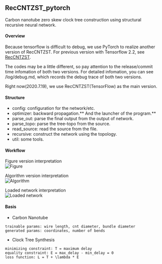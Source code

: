 RecCNTZST_pytorch
---
Carbon nanotube zero skew clock tree construction using structural recursive neural network.

#### Overview
Because tensorflow is difficult to debug, we use PyTorch to realize another version of 
RecCNTZST. For previous version with Tensorflow 2.2, see [RecCNTZST](https://github.com/ZenMoore/RecCNTZST).

The codes may be a little different, so pay attention to the release/commit time infomation of both two versions. 
For detailed infomation, you can see /log/debug.md, which records the debug trace of both two versions.

Right now(2020.7.19), we use RecCNTZST(TensorFlow) as the main version.  


#### Structure
- config: configuration for the network/etc.
- optimizer: backward propagation.** And the launcher of the program.**
- parse_out: parse the final output from the output of network. 
- parse_topo: parse the tree-topo from the source.
- read_source: read the source from the file.
- recursive: construct the network using the topology.
- util: some tools.


#### Workflow
Figure version interpretation<br>
![Figure](http://a1.qpic.cn/psc?/05f296b7-f920-4499-af25-b1090ac6d0d1/4KbNA3H1osI2VUAtoM9GOo5hdzsV4HwZpUuXromGJaubUbAebqGcBbbQJSTPGBVqCdvl4f818ASrJAN1AVUV0w!!/b&ek=1&kp=1&pt=0&bo=HwSlAh8EpQIRADc!&tl=1&tm=1595077200&sce=0-12-12&rf=viewer_311)

Algorithm version interpretation<br>
![Algorithm](http://a1.qpic.cn/psc?/05f296b7-f920-4499-af25-b1090ac6d0d1/4KbNA3H1osI2VUAtoM9GOk0KKRshm6ixvmkEOnpKIjd1FcVXHRd82*uBUPIBpgadoPksWYHm4T*4yuXQUTt5rw!!/b&ek=1&kp=1&pt=0&bo=hgLzAoYC8wIRADc!&tl=1&vuin=1057398161&tm=1595077200&sce=50-1-1&rf=viewer_311)

Loaded network interpretation<br>
![Loaded network](http://a1.qpic.cn/psc?/05f296b7-f920-4499-af25-b1090ac6d0d1/4KbNA3H1osI2VUAtoM9GOvi*kP8szqSbKEiRp7hPOFJA.0*3zAg0oy.eUT75S9y.353VYcTCmgSEiXnQc2XO9A!!/b&ek=1&kp=1&pt=0&bo=LgZPAy4GTwMRADc!&tl=1&vuin=1057398161&tm=1595077200&sce=50-1-1&rf=viewer_311)

#### Basis
- Carbon Nanotube
```
trainable params: wire length, cnt diameter, bundle diameter
generated params: coordinates, number of bends
```

- Clock Tree Synthesis
```
minimizing constraint: T = maximum delay
equality constraint: E = max_delay - min_delay = 0
loss function: L = T + \lambda * E
```